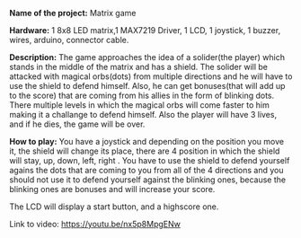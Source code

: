 **Name of the project:** Matrix game

**Hardware:** 1 8x8 LED matrix,1 MAX7219 Driver, 1 LCD, 1 joystick, 1 buzzer, wires, arduino, connector cable.

**Description:** The game approaches the idea of a solider(the player) which stands in the middle of the matrix and has a shield. The solider will be attacked with magical orbs(dots) from multiple directions and he will have to use the shield to defend himself. Also, he can get bonuses(that will add up to the score) that are coming from his allies in the form of blinking dots. There multiple levels in which the magical orbs will come faster to him making it a challange to defend himself. Also the player will have 3 lives, and if he dies, the game will be over.

**How to play:** You have a joystick and depending on the position you move it, the shield will change its place, there are 4 position in which the shield will stay, up, down, left, right . You have to use the shield to defend yourself agains the dots that are coming to you from all of the 4 directions and you should not use it to defend yourself against the blinking ones, because the blinking ones are bonuses and will increase your score.

The LCD will display a start button, and a highscore one.

Link to video: https://youtu.be/nx5p8MpgENw
